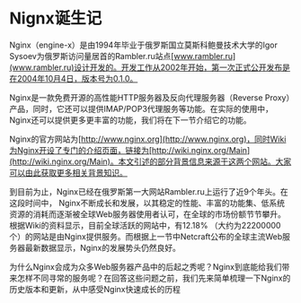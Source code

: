 # Nignx诞生记

Nginx（engine-x）是由1994年毕业于俄罗斯国立莫斯科鲍曼技术大学的Igor Sysoev为俄罗斯访问量居首的Rambler.ru站点[www.rambler.ru](www.rambler.ru)设计开发的。开发工作从2002年开始，第一次正式公开发布是在2004年10月4日，版本号为0.1.0。

Nginx是一款免费开源的高性能HTTP服务器及反向代理服务器（Reverse Proxy）产品，同时，它还可以提供IMAP/POP3代理服务等功能。在实际的使用中，Nginx还可以提供更多更丰富的功能，我们将在下一节介绍它的功能。

Nginx的官方网站为[http://www.nginx.org](http://www.nginx.org)，同时Wiki为Nginx开设了专门的介绍页面，链接为[http://wiki.nginx.org/Main](http://wiki.nginx.org/Main)。本文引述的部分背景信息来源于这两个网站。大家可以由此获取更多相关背景知识。

到目前为止，Nginx已经在俄罗斯第一大网站Rambler.ru上运行了近9个年头。在这段时间中， Nginx不断成长和发展，以其稳定的性能、丰富的功能集、低系统资源的消耗而逐渐被全球Web服务器使用者认可，在全球的市场份额节节攀升。根据Wiki的资料显示，目前全球活跃的网站中，有12.18% （大约为22200000个）的网站是由Nginx提供服务。而根据上一节中Netcraft公布的全球主流Web服务器最新数据显示，Nginx的发展势头仍然良好。

为什么Nginx会成为众多Web服务器产品中的后起之秀呢？Nginx到底能给我们带来怎样不同寻常的服务呢？在回答这些问题之前，我们先来简单梳理一下Nginx的历史版本和更新，从中感受Nginx快速成长的历程